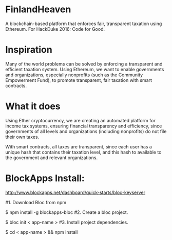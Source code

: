 # FinlandHeaven
A blockchain-based platform that enforces fair, transparent taxation using Ethereum. For HackDuke 2016: Code for Good.

# Inspiration
Many of the world problems can be solved by enforcing a transparent and efficient taxation system. Using Ethereum, we want to enable governments and organizations, especially nonprofits (such as the Community Empowerment Fund), to promote transparent, fair taxation with smart contracts.

# What it does
Using Ether cryptocurrency, we are creating an automated platform for income tax systems, ensuring financial transparency and efficiency, since governments of all levels and organizations (including nonprofits) do not file their own taxes.

With smart contracts, all taxes are transparent, since each user has a unique hash that contains their taxation level, and this hash to available to the government and relevant organizations.

# BlockApps Install:
http://www.blockapps.net/dashboard/quick-starts/bloc-keyserver

#1. Download Bloc from npm

$ npm install -g blockapps-bloc
#2. Create a bloc project.

$ bloc init < app-name >
#3. Install project dependencies.

$ cd < app-name > && npm install
